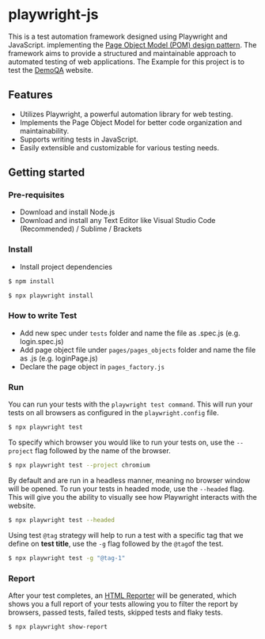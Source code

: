# playwright-js
This is a test automation framework designed using Playwright and JavaScript. implementing the [Page Object Model (POM) design pattern](https://playwright.dev/docs/test-pom).
The framework aims to provide a structured and maintainable approach to automated testing of web applications.
The Example for this project is to test the [DemoQA](https://demoqa.com) website.

## Features
- Utilizes Playwright, a powerful automation library for web testing.
- Implements the Page Object Model for better code organization and maintainability.
- Supports writing tests in JavaScript.
- Easily extensible and customizable for various testing needs.

## Getting started

### Pre-requisites
* Download and install Node.js 
* Download and install any Text Editor like Visual Studio Code (Recommended) / Sublime / Brackets

### Install
* Install project dependencies
```sh
$ npm install
```

```sh
$ npx playwright install
```

### How to write Test
* Add new spec under `tests` folder and name the file as <testname>.spec.js (e.g. login.spec.js)
* Add page object file under `pages/pages_objects` folder and name the file as <page-name>.js (e.g. loginPage.js)
* Declare the page object in `pages_factory.js`


### Run
You can run your tests with the `playwright test command`. This will run your tests on all browsers as configured in the `playwright.config` file.

```sh
$ npx playwright test
```
To specify which browser you would like to run your tests on, use the `--project` flag followed by the name of the browser.
```sh
$ npx playwright test --project chromium
```
By default and are run in a headless manner, meaning no browser window will be opened. To run your tests in headed mode, use the `--headed` flag. This will give you the ability to visually see how Playwright interacts with the website.
```sh
$ npx playwright test --headed
```
Using test `@tag` strategy will help to run a test with a specific tag that we define on **test title**, use the `-g` flag followed by the `@tag`of the test.
```sh
$ npx playwright test -g "@tag-1"
```

### Report
After your test completes, an [HTML Reporter](https://playwright.dev/docs/intro#html-test-reports) will be generated, which shows you a full report of your tests allowing you to filter the report by browsers, passed tests, failed tests, skipped tests and flaky tests.
```sh
$ npx playwright show-report 
```
